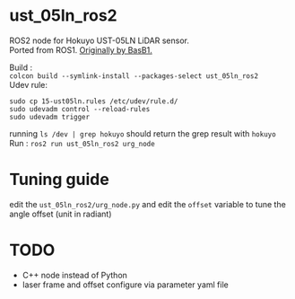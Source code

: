 # ust_05ln_ros2

ROS2 node for Hokuyo UST-05LN LiDAR sensor.  
Ported from ROS1. [Originally by BasB1.](https://github.com/BasB1/hokuyo_ust/tree/master)

Build :  
```colcon build --symlink-install --packages-select ust_05ln_ros2```  
Udev rule:  
```
sudo cp 15-ust05ln.rules /etc/udev/rule.d/
sudo udevadm control --reload-rules
sudo udevadm trigger
```
running ```ls /dev | grep hokuyo``` should return the grep result with ```hokuyo``` 
Run :
```ros2 run ust_05ln_ros2 urg_node```

# Tuning guide
edit the ```ust_05ln_ros2/urg_node.py``` and edit the ```offset``` variable to tune the angle offset (unit in radiant)

# TODO
- C++ node instead of Python
- laser frame and offset configure via parameter yaml file
